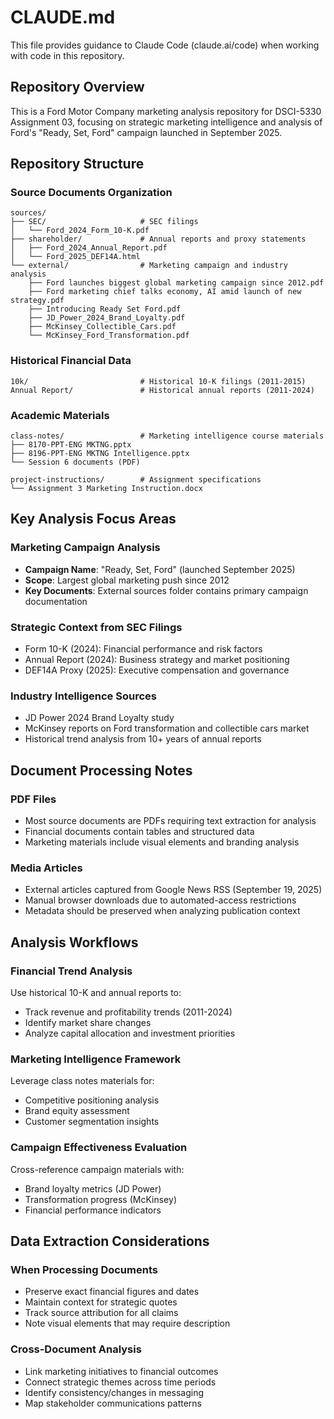 # CLAUDE.md

This file provides guidance to Claude Code (claude.ai/code) when working with code in this repository.

## Repository Overview

This is a Ford Motor Company marketing analysis repository for DSCI-5330 Assignment 03, focusing on strategic marketing intelligence and analysis of Ford's "Ready, Set, Ford" campaign launched in September 2025.

## Repository Structure

### Source Documents Organization

```
sources/
├── SEC/                     # SEC filings
│   └── Ford_2024_Form_10-K.pdf
├── shareholder/             # Annual reports and proxy statements
│   ├── Ford_2024_Annual_Report.pdf
│   └── Ford_2025_DEF14A.html
└── external/                # Marketing campaign and industry analysis
    ├── Ford launches biggest global marketing campaign since 2012.pdf
    ├── Ford marketing chief talks economy, AI amid launch of new strategy.pdf
    ├── Introducing Ready Set Ford.pdf
    ├── JD_Power_2024_Brand_Loyalty.pdf
    ├── McKinsey_Collectible_Cars.pdf
    └── McKinsey_Ford_Transformation.pdf
```

### Historical Financial Data

```
10k/                         # Historical 10-K filings (2011-2015)
Annual Report/               # Historical annual reports (2011-2024)
```

### Academic Materials

```
class-notes/                 # Marketing intelligence course materials
├── 8170-PPT-ENG MKTNG.pptx
├── 8196-PPT-ENG MKTNG Intelligence.pptx
└── Session 6 documents (PDF)

project-instructions/        # Assignment specifications
└── Assignment 3 Marketing Instruction.docx
```

## Key Analysis Focus Areas

### Marketing Campaign Analysis
- **Campaign Name**: "Ready, Set, Ford" (launched September 2025)
- **Scope**: Largest global marketing push since 2012
- **Key Documents**: External sources folder contains primary campaign documentation

### Strategic Context from SEC Filings
- Form 10-K (2024): Financial performance and risk factors
- Annual Report (2024): Business strategy and market positioning
- DEF14A Proxy (2025): Executive compensation and governance

### Industry Intelligence Sources
- JD Power 2024 Brand Loyalty study
- McKinsey reports on Ford transformation and collectible cars market
- Historical trend analysis from 10+ years of annual reports

## Document Processing Notes

### PDF Files
- Most source documents are PDFs requiring text extraction for analysis
- Financial documents contain tables and structured data
- Marketing materials include visual elements and branding analysis

### Media Articles
- External articles captured from Google News RSS (September 19, 2025)
- Manual browser downloads due to automated-access restrictions
- Metadata should be preserved when analyzing publication context

## Analysis Workflows

### Financial Trend Analysis
Use historical 10-K and annual reports to:
- Track revenue and profitability trends (2011-2024)
- Identify market share changes
- Analyze capital allocation and investment priorities

### Marketing Intelligence Framework
Leverage class notes materials for:
- Competitive positioning analysis
- Brand equity assessment
- Customer segmentation insights

### Campaign Effectiveness Evaluation
Cross-reference campaign materials with:
- Brand loyalty metrics (JD Power)
- Transformation progress (McKinsey)
- Financial performance indicators

## Data Extraction Considerations

### When Processing Documents
- Preserve exact financial figures and dates
- Maintain context for strategic quotes
- Track source attribution for all claims
- Note visual elements that may require description

### Cross-Document Analysis
- Link marketing initiatives to financial outcomes
- Connect strategic themes across time periods
- Identify consistency/changes in messaging
- Map stakeholder communications patterns